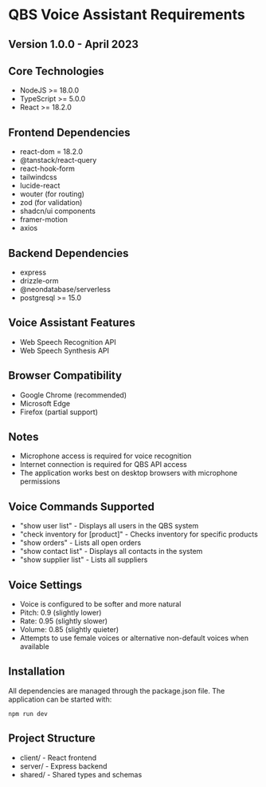 # QBS Voice Assistant Requirements
## Version 1.0.0 - April 2023

## Core Technologies
- NodeJS >= 18.0.0
- TypeScript >= 5.0.0
- React >= 18.2.0

## Frontend Dependencies
- react-dom = 18.2.0
- @tanstack/react-query
- react-hook-form
- tailwindcss
- lucide-react
- wouter (for routing)
- zod (for validation)
- shadcn/ui components
- framer-motion
- axios

## Backend Dependencies
- express
- drizzle-orm
- @neondatabase/serverless
- postgresql >= 15.0

## Voice Assistant Features
- Web Speech Recognition API
- Web Speech Synthesis API

## Browser Compatibility
- Google Chrome (recommended)
- Microsoft Edge
- Firefox (partial support)

## Notes
- Microphone access is required for voice recognition
- Internet connection is required for QBS API access
- The application works best on desktop browsers with microphone permissions

## Voice Commands Supported
- "show user list" - Displays all users in the QBS system
- "check inventory for [product]" - Checks inventory for specific products
- "show orders" - Lists all open orders
- "show contact list" - Displays all contacts in the system
- "show supplier list" - Lists all suppliers

## Voice Settings
- Voice is configured to be softer and more natural
- Pitch: 0.9 (slightly lower)
- Rate: 0.95 (slightly slower)
- Volume: 0.85 (slightly quieter)
- Attempts to use female voices or alternative non-default voices when available

## Installation
All dependencies are managed through the package.json file. The application can be started with:
```
npm run dev
```

## Project Structure
- client/ - React frontend
- server/ - Express backend
- shared/ - Shared types and schemas